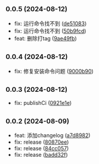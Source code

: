 ## <small>0.0.5 (2024-08-12)</small>

* fix: 运行命令找不到 ([de51083](https://github.com/ywenhao/create-act/commit/de51083d1c49a00760b4aa13e8f79460a08c3650))
* fix: 运行命令找不到 ([50b9fcd](https://github.com/ywenhao/create-act/commit/50b9fcd4cb4cd090eb8d290aac28e494601cde37))
* feat: 删除打tag ([9ae49fb](https://github.com/ywenhao/create-act/commit/9ae49fb4da2c6dc86f00fb4731351ffac25e22c7))



## <small>0.0.4 (2024-08-12)</small>

* fix: 修复安装命令问题 ([9000b90](https://github.com/ywenhao/create-act/commit/9000b9055bc9fb5ecdc1eac49a8e009ff1b50000))



## <small>0.0.3 (2024-08-12)</small>

* fix: publishCi ([0921e1e](https://github.com/ywenhao/create-act/commit/0921e1e3cbd3e2e68c8f32dc787fee797eaa4fa7))



## <small>0.0.2 (2024-08-09)</small>

* feat: 添加changelog ([a7d8982](https://github.com/ywenhao/create-act/commit/a7d8982f7a9b8bed9f1ed59dd6e5995a008cfed8))
* fix: release ([80870ee](https://github.com/ywenhao/create-act/commit/80870eee79298e6b0f372c54d5d7c7426f3dd470))
* fix: release ([84cc057](https://github.com/ywenhao/create-act/commit/84cc05716aaa371bd403f6336872a1f312f19217))
* fix: release ([badd32f](https://github.com/ywenhao/create-act/commit/badd32f8abdb03081aebaeb445203e49276788df))



